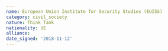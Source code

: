 ```yaml
---
name: European Union Institute for Security Studies (EUISS)
category: civil_society
nature: Think Tank
nationality: UE
alliance: 
date_signed: '2018-11-12'
---
```

    